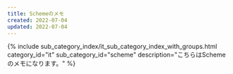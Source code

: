 ```yaml
---
title: Schemeのメモ
created: 2022-07-04
updated: 2022-07-04
---
```

{% include sub_category_index/it_sub_category_index_with_groups.html
    category_id="it"
    sub_category_id="scheme"
    description="こちらはSchemeのメモになります。" %}
